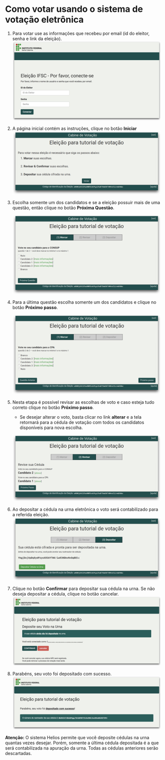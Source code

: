 # Como votar usando o sistema de votação eletrônica



1. Para votar use as informações que recebeu por email (id do eleitor, senha e link da eleição).
    ![Autenticação do eleitor](img/eleitor-01.png "Autenticação do eleitor")

2. A página inicial contém as instruções, clique no botão **Iniciar**
    ![Tela inicial](img/eleitor-02.png "Tela inicial com instruções")

3. Escolha somente um dos candidatos e se a eleição possuir mais de uma questão, então clique no botão **Próxima Questão**.

    ![Escolha um candidato para conselho deliberativo](img/eleitor-03.png "Escolha um candidato para conselho deliberativo")

4. Para a última questão escolha somente um dos candidatos e clique no botão **Próximo passo**.

    ![Escolha um candidato para conselho fiscal](img/eleitor-04.png "Escolha um candidato para conselho fiscal")

5. Nesta etapa é possível revisar as escolhas de voto e caso esteja tudo correto clique no botão **Próximo passo**.

    -   Se desejar alterar o voto, basta clicar no link **alterar** e a tela retornará para a cédula de votação com todos os candidatos disponíveis para nova escolha.

    ![Revisão das escolhas feitas](img/eleitor-05.png "Revisão das escolhas feitas")

6. Ao depositar a cédula na urna eletrônica o voto será contabilizado para a referida eleição.
    ![Cédula cifrada](img/eleitor-06.png "Cédula foi cifrada")

7. Clique no botão **Confirmar** para depositar sua cédula na urna. Se não deseja depositar a cédula, clique no botão cancelar.
    ![Última chance antes de depositar](img/eleitor-07.png "Última chance antes de depositar a cédula na urna")

8. Parabéns, seu voto foi depositado com sucesso.
    ![Voto depositado com sucesso](img/eleitor-08.png "Tela final - voto depositado com sucesso")

**Atenção:** O sistema Helios permite que você deposite cédulas na urna quantas vezes desejar. Porém, somente a última cédula depositada é a que será contabilizada na apuração da urna. Todas as cédulas anteriores serão descartadas.  